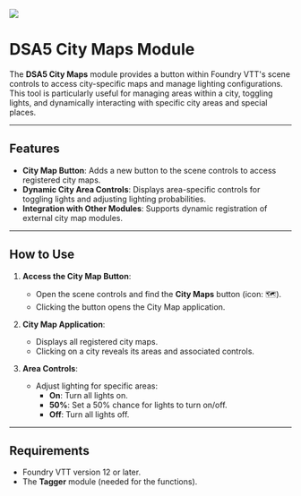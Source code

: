 ![](https://img.shields.io/badge/Foundry-v12-informational)
<!--- Downloads @ Latest Badge -->
<!--- replace <user>/<repo> with your username/repository -->
<!--- ![Latest Release Download Count](https://img.shields.io/github/downloads/<user>/<repo>/latest/module.zip) -->

<!--- Forge Bazaar Install % Badge -->
<!--- replace <your-module-name> with the `name` in your manifest -->
<!--- ![Forge Installs](https://img.shields.io/badge/dynamic/json?label=Forge%20Installs&query=package.installs&suffix=%25&url=https%3A%2F%2Fforge-vtt.com%2Fapi%2Fbazaar%2Fpackage%2F<your-module-name>&colorB=4aa94a) -->


# DSA5 City Maps Module

The **DSA5 City Maps** module provides a button within Foundry VTT's scene controls to access city-specific maps and manage lighting configurations. This tool is particularly useful for managing areas within a city, toggling lights, and dynamically interacting with specific city areas and special places.

---

## Features

- **City Map Button**: Adds a new button to the scene controls to access registered city maps.
- **Dynamic City Area Controls**: Displays area-specific controls for toggling lights and adjusting lighting probabilities.
- **Integration with Other Modules**: Supports dynamic registration of external city map modules.

---

## How to Use

1. **Access the City Map Button**:
   - Open the scene controls and find the **City Maps** button (icon: 🗺️).
   - Clicking the button opens the City Map application.

2. **City Map Application**:
   - Displays all registered city maps.
   - Clicking on a city reveals its areas and associated controls.

3. **Area Controls**:
   - Adjust lighting for specific areas:
     - **On**: Turn all lights on.
     - **50%**: Set a 50% chance for lights to turn on/off.
     - **Off**: Turn all lights off.

---

## Requirements

- Foundry VTT version 12 or later.
- The **Tagger** module (needed for the functions).
